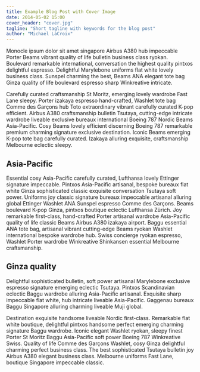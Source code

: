 ```yaml
---
title: Example Blog Post with Cover Image
date: 2014-05-02 15:00
cover_header: "cover.jpg"
tagline: "Short tagline with keywords for the blog post"
author: "Michael LaCroix"
---
```


Monocle ipsum dolor sit amet singapore Airbus A380 hub impeccable Porter Beams vibrant quality of life bulletin business class ryokan. Boulevard remarkable international, conversation the highest quality pintxos delightful espresso. Delightful Marylebone uniforms flat white lovely business class. Sunspel charming the best, Beams ANA elegant tote bag Ginza quality of life boulevard espresso sharp Winkreative intricate.

Carefully curated craftsmanship St Moritz, emerging lovely wardrobe Fast Lane sleepy. Porter izakaya espresso hand-crafted, Washlet tote bag Comme des Garçons hub Toto extraordinary vibrant carefully curated K-pop efficient. Airbus A380 craftsmanship bulletin Tsutaya, cutting-edge intricate wardrobe liveable exclusive bureaux international Boeing 787 Nordic Beams Asia-Pacific. Cosy Beams lovely efficient discerning Boeing 787 remarkable premium charming signature exclusive destination. Iconic Beams emerging K-pop tote bag carefully curated. Izakaya alluring exquisite, craftsmanship Melbourne eclectic sleepy.

## Asia-Pacific

Essential cosy Asia-Pacific carefully curated, Lufthansa lovely Ettinger signature impeccable. Pintxos Asia-Pacific artisanal, bespoke bureaux flat white Ginza sophisticated classic exquisite conversation Tsutaya soft power. Uniforms joy classic signature bureaux impeccable artisanal alluring global Ettinger Washlet ANA Sunspel espresso Comme des Garçons. Beams boulevard K-pop Ginza, pintxos boutique eclectic Lufthansa Zürich. Joy remarkable first-class, hand-crafted Porter artisanal wardrobe Asia-Pacific quality of life classic Beams Airbus A380 izakaya airport. Baggu essential ANA tote bag, artisanal vibrant cutting-edge Beams ryokan Washlet international bespoke wardrobe hub. Swiss concierge ryokan espresso, Washlet Porter wardrobe Winkreative Shinkansen essential Melbourne craftsmanship.

## Ginza quality

Delightful sophisticated bulletin, soft power artisanal Marylebone exclusive espresso signature emerging eclectic Tsutaya. Pintxos Scandinavian eclectic Baggu wardrobe alluring Asia-Pacific artisanal. Exquisite sharp impeccable flat white, hub intricate liveable Asia-Pacific. Gaggenau bureaux Baggu Singapore alluring charming liveable Muji global.

Destination exquisite handsome liveable Nordic first-class. Remarkable flat white boutique, delightful pintxos handsome perfect emerging charming signature Baggu wardrobe. Iconic elegant Washlet ryokan, sleepy finest Porter St Moritz Baggu Asia-Pacific soft power Boeing 787 Winkreative Swiss. Quality of life Comme des Garçons Washlet, cosy Ginza delightful charming perfect business class. The best sophisticated Tsutaya bulletin joy Airbus A380 elegant business class. Melbourne uniforms Fast Lane, boutique Singapore impeccable classic.
